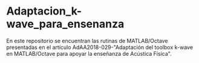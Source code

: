 # Adaptacion_k-wave_para_ensenanza
En este repositorio se encuentran las rutinas de MATLAB/Octave presentadas en el artículo AdAA2018-029-"Adaptación del toolbox k-wave en MATLAB/Octave para apoyar la enseñanza de Acústica Física".
